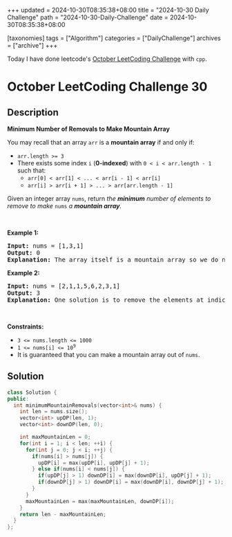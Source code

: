 +++
updated = 2024-10-30T08:35:38+08:00
title = "2024-10-30 Daily Challenge"
path = "2024-10-30-Daily-Challenge"
date = 2024-10-30T08:35:38+08:00

[taxonomies]
tags = ["Algorithm"]
categories = ["DailyChallenge"]
archives = ["archive"]
+++

Today I have done leetcode's [October LeetCoding Challenge](https://leetcode.com/problems/minimum-number-of-removals-to-make-mountain-array/) with `cpp`.

<!-- more -->

# October LeetCoding Challenge 30

## Description

**Minimum Number of Removals to Make Mountain Array**

<p>You may recall that an array <code>arr</code> is a <strong>mountain array</strong> if and only if:</p>

<ul>
	<li><code>arr.length &gt;= 3</code></li>
	<li>There exists some index <code>i</code> (<strong>0-indexed</strong>) with <code>0 &lt; i &lt; arr.length - 1</code> such that:
	<ul>
		<li><code>arr[0] &lt; arr[1] &lt; ... &lt; arr[i - 1] &lt; arr[i]</code></li>
		<li><code>arr[i] &gt; arr[i + 1] &gt; ... &gt; arr[arr.length - 1]</code></li>
	</ul>
	</li>
</ul>

<p>Given an integer array <code>nums</code>​​​, return <em>the <strong>minimum</strong> number of elements to remove to make </em><code>nums<em>​​​</em></code><em> </em><em>a <strong>mountain array</strong>.</em></p>

<p>&nbsp;</p>
<p><strong class="example">Example 1:</strong></p>

<pre>
<strong>Input:</strong> nums = [1,3,1]
<strong>Output:</strong> 0
<strong>Explanation:</strong> The array itself is a mountain array so we do not need to remove any elements.
</pre>

<p><strong class="example">Example 2:</strong></p>

<pre>
<strong>Input:</strong> nums = [2,1,1,5,6,2,3,1]
<strong>Output:</strong> 3
<strong>Explanation:</strong> One solution is to remove the elements at indices 0, 1, and 5, making the array nums = [1,5,6,3,1].
</pre>

<p>&nbsp;</p>
<p><strong>Constraints:</strong></p>

<ul>
	<li><code>3 &lt;= nums.length &lt;= 1000</code></li>
	<li><code>1 &lt;= nums[i] &lt;= 10<sup>9</sup></code></li>
	<li>It is guaranteed that you can make a mountain array out of <code>nums</code>.</li>
</ul>


## Solution

``` cpp
class Solution {
public:
  int minimumMountainRemovals(vector<int>& nums) {
    int len = nums.size();
    vector<int> upDP(len, 1);
    vector<int> downDP(len, 0);

    int maxMountainLen = 0;
    for(int i = 1; i < len; ++i) {
      for(int j = 0; j < i; ++j) {
        if(nums[i] > nums[j]) {
          upDP[i] = max(upDP[i], upDP[j] + 1);
        } else if(nums[i] < nums[j]) {
          if(upDP[j] > 1) downDP[i] = max(downDP[i], upDP[j] + 1);
          if(downDP[j] > 1) downDP[i] = max(downDP[i], downDP[j] + 1);
        }
      }
      maxMountainLen = max(maxMountainLen, downDP[i]);
    }
    return len - maxMountainLen;
  }
};
```
